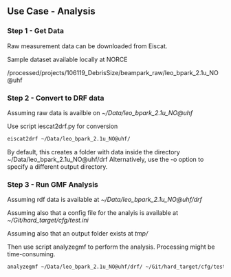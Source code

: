 ## Use Case - Analysis

### Step 1 - Get Data

Raw measurement data can be downloaded from Eiscat.

Sample dataset available locally at NORCE

/processed/projects/106119_DebrisSize/beampark_raw/leo_bpark_2.1u_NO@uhf



### Step 2 - Convert to DRF data

Assuming raw data is availble on _~/Data/leo_bpark_2.1u_NO@uhf_

Use script iescat2drf.py for conversion

```bash
eiscat2drf ~/Data/leo_bpark_2.1u_NO@uhf/
```

By default, this creates a folder with data inside the directory ~/Data/leo_bpark_2.1u_NO@uhf/drf
Alternatively, use the -o option to specify a different output directory.


### Step 3 - Run GMF Analysis

Assuming rdf data is available at _~/Data/leo_bpark_2.1u_NO@uhf/drf_

Assuming also that a config file for the analyis is available at _~/Git/hard_target/cfg/test.ini_

Assuming also that an output folder exists at _tmp/_

Then use script analyzegmf to perform the analysis. Processing might be time-consuming.

```bash
analyzegmf ~/Data/leo_bpark_2.1u_NO@uhf/drf/ ~/Git/hard_target/cfg/test.ini -o tmp/ --log-level INFO
```